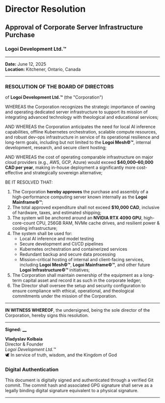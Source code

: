 # Director Resolution  
## Approval of Corporate Server Infrastructure Purchase  
### Logoi Development Ltd.™

---

**Date:** June 12, 2025  
**Location:** Kitchener, Ontario, Canada  

---

### RESOLUTION OF THE BOARD OF DIRECTORS  
of **Logoi Development Ltd.™** (the "Corporation")

WHEREAS the Corporation recognizes the strategic importance of owning and operating dedicated server infrastructure to support its mission of integrating advanced technology with theological and educational services;

AND WHEREAS the Corporation anticipates the need for local AI inference capabilities, offline Kubernetes orchestration, scalable compute resources, and robust dev-ops infrastructure in service of its operational resilience and long-term goals, including but not limited to the **Logoi Mesh©™**, internal development, research, and secure client hosting;

AND WHEREAS the cost of operating comparable infrastructure on major cloud providers (e.g., AWS, GCP, Azure) would exceed **$40,000–60,000 CAD per year**, making in-house deployment a significantly more cost-effective and strategically sovereign alternative;

BE IT RESOLVED THAT:

1. The Corporation **hereby approves** the purchase and assembly of a high-performance computing server known internally as the **Logoi Mainframe©™**;
2. The total approved expenditure shall not exceed **$10,000 CAD**, inclusive of hardware, taxes, and estimated shipping;
3. The system will be anchored around an **NVIDIA RTX 4090 GPU**, high-core-count CPU, 256GB RAM, NVMe cache drives, and resilient power & cooling infrastructure;
4. The system shall be used for:
   - Local AI inference and model testing
   - Secure development and CI/CD pipelines
   - Kubernetes orchestration and containerized services
   - Redundant backup and secure data processing
   - Mission-critical hosting of internal and client-facing services, including **Logoi Mesh©™**, **Logoi Mainframe©™**, and other future **Logoi Infrastructure©™** initiatives;
5. The Corporation shall maintain ownership of the equipment as a long-term capital asset and record it as such in the corporate ledger;
6. The Director shall oversee the setup and security configuration to ensure compliance with ethical, operational, and theological commitments under the mission of the Corporation.

---

**IN WITNESS WHEREOF**, the undersigned, being the sole director of the Corporation, hereby signs this resolution.

---

**Signed:** **[__](#digital-authentication)**

**Vladyslav Kolbaia**  
Director & Founder  
_Logoi Development Ltd.™_  
🕊️ In service of truth, wisdom, and the Kingdom of God

### Digital Authentication
This document is digitally signed and authenticated through a verified Git commit. The commit hash and associated GPG signature shall serve as a legally binding digital signature equivalent to a physical signature.

---